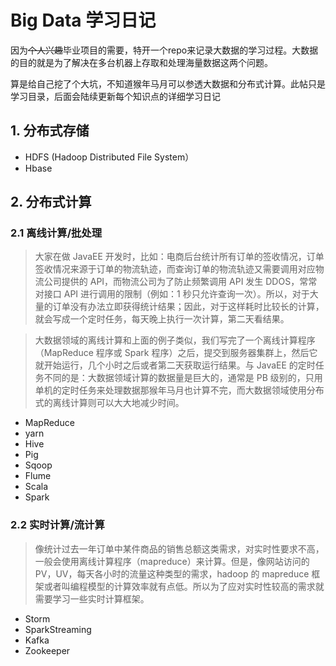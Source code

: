# Big Data 学习日记
因为~~个人兴趣~~毕业项目的需要，特开一个repo来记录大数据的学习过程。大数据的目的就是为了解决在多台机器上存取和处理海量数据这两个问题。

算是给自己挖了个大坑，不知道猴年马月可以参透大数据和分布式计算。此帖只是学习目录，后面会陆续更新每个知识点的详细学习日记

## 1. 分布式存储
* HDFS (Hadoop Distributed File System）
* Hbase

## 2. 分布式计算
### 2.1 离线计算/批处理
>大家在做 JavaEE 开发时，比如：电商后台统计所有订单的签收情况，订单签收情况来源于订单的物流轨迹，而查询订单的物流轨迹又需要调用对应物流公司提供的 API，而物流公司为了防止频繁调用 API 发生 DDOS，常常对接口 API 进行调用的限制（例如：1 秒只允许查询一次）。所以，对于大量的订单没有办法立即获得统计结果；因此，对于这样耗时比较长的计算，就会写成一个定时任务，每天晚上执行一次计算，第二天看结果。

>大数据领域的离线计算和上面的例子类似，我们写完了一个离线计算程序（MapReduce 程序或 Spark 程序）之后，提交到服务器集群上，然后它就开始运行，几个小时之后或者第二天获取运行结果。与 JavaEE 的定时任务不同的是：大数据领域计算的数据量是巨大的，通常是 PB 级别的，只用单机的定时任务来处理数据那猴年马月也计算不完，而大数据领域使用分布式的离线计算则可以大大地减少时间。
* MapReduce
* yarn
* Hive
* Pig
* Sqoop
* Flume
* Scala
* Spark
### 2.2 实时计算/流计算  
>像统计过去一年订单中某件商品的销售总额这类需求，对实时性要求不高，一般会使用离线计算程序（mapreduce）来计算。但是，像网站访问的 PV，UV，每天各小时的流量这种类型的需求，hadoop 的 mapreduce 框架或者叫编程模型的计算效率就有点低。所以为了应对实时性较高的需求就需要学习一些实时计算框架。
* Storm
* SparkStreaming
* Kafka
* Zookeeper
  